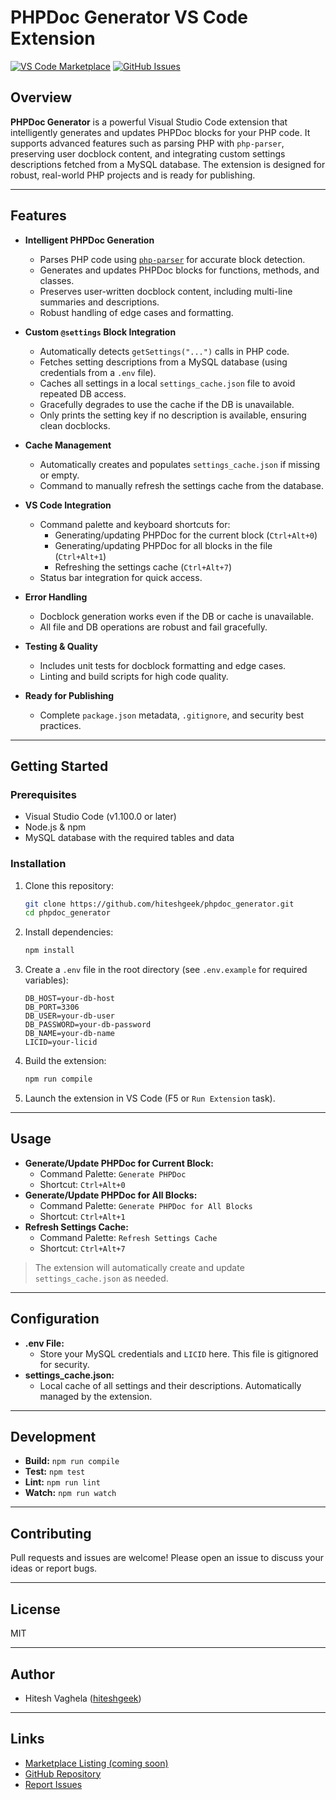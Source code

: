 # PHPDoc Generator VS Code Extension

[![VS Code Marketplace](https://img.shields.io/visual-studio-marketplace/v/hiteshgeek.phpdoc-generator-hiteshgeek.svg)](https://marketplace.visualstudio.com/items?itemName=hiteshgeek.phpdoc-generator-hiteshgeek)
[![GitHub Issues](https://img.shields.io/github/issues/hiteshgeek/phpdoc_generator.svg)](https://github.com/hiteshgeek/phpdoc_generator/issues)

## Overview

**PHPDoc Generator** is a powerful Visual Studio Code extension that intelligently generates and updates PHPDoc blocks for your PHP code. It supports advanced features such as parsing PHP with `php-parser`, preserving user docblock content, and integrating custom settings descriptions fetched from a MySQL database. The extension is designed for robust, real-world PHP projects and is ready for publishing.

---

## Features

- **Intelligent PHPDoc Generation**

  - Parses PHP code using [`php-parser`](https://www.npmjs.com/package/php-parser) for accurate block detection.
  - Generates and updates PHPDoc blocks for functions, methods, and classes.
  - Preserves user-written docblock content, including multi-line summaries and descriptions.
  - Robust handling of edge cases and formatting.

- **Custom `@settings` Block Integration**

  - Automatically detects `getSettings("...")` calls in PHP code.
  - Fetches setting descriptions from a MySQL database (using credentials from a `.env` file).
  - Caches all settings in a local `settings_cache.json` file to avoid repeated DB access.
  - Gracefully degrades to use the cache if the DB is unavailable.
  - Only prints the setting key if no description is available, ensuring clean docblocks.

- **Cache Management**

  - Automatically creates and populates `settings_cache.json` if missing or empty.
  - Command to manually refresh the settings cache from the database.

- **VS Code Integration**

  - Command palette and keyboard shortcuts for:
    - Generating/updating PHPDoc for the current block (`Ctrl+Alt+0`)
    - Generating/updating PHPDoc for all blocks in the file (`Ctrl+Alt+1`)
    - Refreshing the settings cache (`Ctrl+Alt+7`)
  - Status bar integration for quick access.

- **Error Handling**

  - Docblock generation works even if the DB or cache is unavailable.
  - All file and DB operations are robust and fail gracefully.

- **Testing & Quality**

  - Includes unit tests for docblock formatting and edge cases.
  - Linting and build scripts for high code quality.

- **Ready for Publishing**
  - Complete `package.json` metadata, `.gitignore`, and security best practices.

---

## Getting Started

### Prerequisites

- Visual Studio Code (v1.100.0 or later)
- Node.js & npm
- MySQL database with the required tables and data

### Installation

1. Clone this repository:
   ```sh
   git clone https://github.com/hiteshgeek/phpdoc_generator.git
   cd phpdoc_generator
   ```
2. Install dependencies:
   ```sh
   npm install
   ```
3. Create a `.env` file in the root directory (see `.env.example` for required variables):
   ```env
   DB_HOST=your-db-host
   DB_PORT=3306
   DB_USER=your-db-user
   DB_PASSWORD=your-db-password
   DB_NAME=your-db-name
   LICID=your-licid
   ```
4. Build the extension:
   ```sh
   npm run compile
   ```
5. Launch the extension in VS Code (F5 or `Run Extension` task).

---

## Usage

- **Generate/Update PHPDoc for Current Block:**
  - Command Palette: `Generate PHPDoc`
  - Shortcut: `Ctrl+Alt+0`
- **Generate/Update PHPDoc for All Blocks:**
  - Command Palette: `Generate PHPDoc for All Blocks`
  - Shortcut: `Ctrl+Alt+1`
- **Refresh Settings Cache:**
  - Command Palette: `Refresh Settings Cache`
  - Shortcut: `Ctrl+Alt+7`

> The extension will automatically create and update `settings_cache.json` as needed.

---

## Configuration

- **.env File:**
  - Store your MySQL credentials and `LICID` here. This file is gitignored for security.
- **settings_cache.json:**
  - Local cache of all settings and their descriptions. Automatically managed by the extension.

---

## Development

- **Build:** `npm run compile`
- **Test:** `npm test`
- **Lint:** `npm run lint`
- **Watch:** `npm run watch`

---

## Contributing

Pull requests and issues are welcome! Please open an issue to discuss your ideas or report bugs.

---

## License

MIT

---

## Author

- Hitesh Vaghela ([hiteshgeek](https://github.com/hiteshgeek))

---

## Links

- [Marketplace Listing (coming soon)](https://marketplace.visualstudio.com/items?itemName=your-publisher-id.phpdoc-generator)
- [GitHub Repository](https://github.com/hiteshgeek/phpdoc_generator)
- [Report Issues](https://github.com/hiteshgeek/phpdoc_generator/issues)
